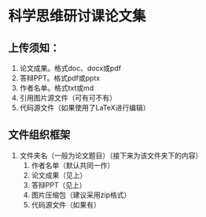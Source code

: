 # **科学思维研讨课论文集**

## 上传须知：

1.   论文成果。格式doc、docx或pdf
2.   答辩PPT。格式pdf或pptx
3.   作者名单。格式txt或md
4.   引用图片源文件（可有可不有）
5.   代码源文件（如果使用了LaTeX进行编辑）

## 文件组织框架

1.   文件夹名（一般为论文题目）（接下来为该文件夹下的内容）
     1.   作者名单（默认共同一作）
     2.   论文成果（见上）
     3.   答辩PPT（见上）
     4.   图片压缩包（建议采用zip格式）
     5.   代码源文件（如果有）
